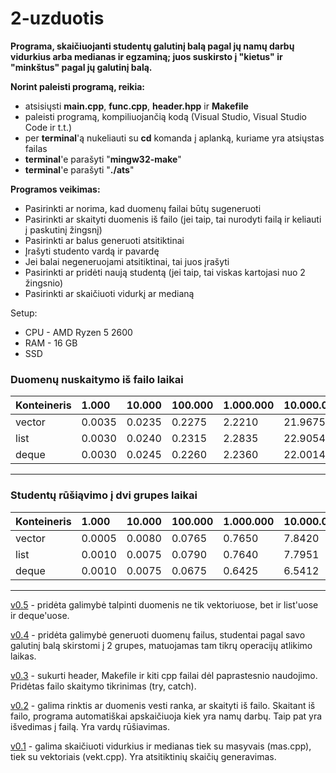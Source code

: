 # 2-uzduotis

**Programa, skaičiuojanti studentų galutinį balą pagal jų namų darbų vidurkius arba medianas ir egzaminą; juos suskirsto į "kietus" ir "minkštus" pagal jų galutinį balą.**

**Norint paleisti programą, reikia:** 
  * atsisiųsti **main.cpp**, **func.cpp**, **header.hpp** ir **Makefile**
  * paleisti programą, kompiliuojančią kodą (Visual Studio, Visual Studio Code ir t.t.)
  * per **terminal**'ą nukeliauti su **cd** komanda į aplanką, kuriame yra atsiųstas failas
  * **terminal**'e parašyti "**mingw32-make**"
  * **terminal**'e parašyti "**./ats**"
  
**Programos veikimas:**
  * Pasirinkti ar norima, kad duomenų failai būtų sugeneruoti
  * Pasirinkti ar skaityti duomenis iš failo (jei taip, tai nurodyti failą ir keliauti į paskutinį žingsnį)
  * Pasirinkti ar balus generuoti atsitiktinai
  * Įrašyti studento vardą ir pavardę
  * Jei balai negeneruojami atsitiktinai, tai juos įrašyti
  * Pasirinkti ar pridėti naują studentą (jei taip, tai viskas kartojasi nuo 2 žingsnio)
  * Pasirinkti ar skaičiuoti vidurkį ar medianą

Setup:
* CPU - AMD Ryzen 5 2600
* RAM - 16 GB
* SSD

### Duomenų nuskaitymo iš failo laikai
| Konteineris   | 1.000  | 10.000  |100.000 | 1.000.000 | 10.000.000 |
| :---------- | :------ | :------ | :------ | :-------- | :--------- |
| vector  | 0.0035 | 0.0235  | 0.2275 | 2.2210   | 21.9675   |
| list   | 0.0030 | 0.0240  | 0.2315 | 2.2835  | 22.9054   |
| deque | 0.0030 | 0.0245  | 0.2260 | 2.2360   | 22.0014   |

---

### Studentų rūšiąvimo į dvi grupes laikai
| Konteineris   | 1.000  | 10.000  |100.000 | 1.000.000 | 10.000.000 |
| :---------- | :------ | :------ | :------ | :-------- | :--------- |
| vector  | 0.0005 | 0.0080  | 0.0765 | 0.7650   | 7.8420   |
| list   | 0.0010 | 0.0075  | 0.0790 | 0.7640   | 7.7951   |
| deque | 0.0010 | 0.0075  | 0.0675 | 0.6425   | 6.5412   |

---

[v0.5](https://github.com/MatasValiunas/2-uzduotis/tree/v0.5) - pridėta galimybė talpinti duomenis ne tik vektoriuose, bet ir list'uose ir deque'uose.

[v0.4](https://github.com/MatasValiunas/2-uzduotis/tree/v0.4) - pridėta galimybė generuoti duomenų failus, studentai pagal savo galutinį balą skirstomi į 2 grupes, matuojamas tam tikrų operacijų atlikimo laikas.

[v0.3](https://github.com/MatasValiunas/2-uzduotis/tree/v0.3) - sukurti header, Makefile ir kiti cpp failai dėl paprastesnio naudojimo. Pridėtas failo skaitymo tikrinimas (try, catch).

[v0.2](https://github.com/MatasValiunas/2-uzduotis/tree/v0.2) - galima rinktis ar duomenis vesti ranka, ar skaityti iš failo. Skaitant iš failo, programa automatiškai apskaičiuoja kiek yra namų darbų. Taip pat yra išvedimas į failą. Yra vardų rūšiavimas.

[v0.1](https://github.com/MatasValiunas/2-uzduotis) - galima skaičiuoti vidurkius ir medianas tiek su masyvais (mas.cpp), tiek su vektoriais (vekt.cpp). Yra atsitiktinių skaičių generavimas.
